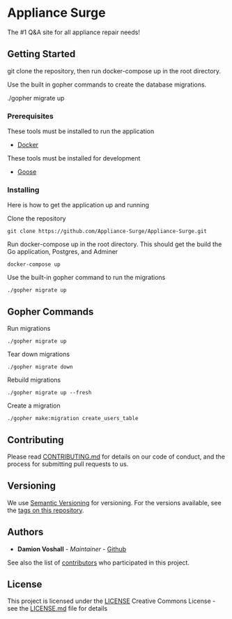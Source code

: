 # Appliance Surge

The #1 Q&A site for all appliance repair needs!

## Getting Started

git clone the repository, then run docker-compose up in the root directory.

Use the built in gopher commands to create the database migrations.

./gopher migrate up

### Prerequisites

These tools must be installed to run the application
- [Docker](https://www.docker.com/)

These tools must be installed for development
- [Goose](https://github.com/pressly/goose)

### Installing

Here is how to get the application up and running

Clone the repository

    git clone https://github.com/Appliance-Surge/Appliance-Surge.git

Run docker-compose up in the root directory.
This should get the build the Go application, Postgres, and Adminer

    docker-compose up

Use the built-in gopher command to run the migrations

    ./gopher migrate up

## Gopher Commands

Run migrations

    ./gopher migrate up

Tear down migrations

    ./gopher migrate down

Rebuild migrations

    ./gopher migrate up --fresh

Create a migration

    ./gopher make:migration create_users_table

## Contributing

Please read [CONTRIBUTING.md](CONTRIBUTING.md) for details on our code
of conduct, and the process for submitting pull requests to us.

## Versioning

We use [Semantic Versioning](http://semver.org/) for versioning. For the versions
available, see the [tags on this
repository](https://github.com/PurpleBooth/a-good-readme-template/tags).

## Authors

  - **Damion Voshall** - *Maintainer* -
    [Github](https://github.com/DamoFD)

See also the list of
[contributors](https://github.com/Appliance-Surge/Appliance-Surge/contributors)
who participated in this project.

## License

This project is licensed under the [LICENSE](LICENSE.md)
Creative Commons License - see the [LICENSE.md](LICENSE.md) file for
details
